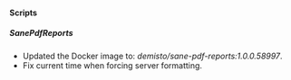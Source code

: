 
#### Scripts

##### SanePdfReports
- Updated the Docker image to: *demisto/sane-pdf-reports:1.0.0.58997*.
- Fix current time when forcing server formatting.

